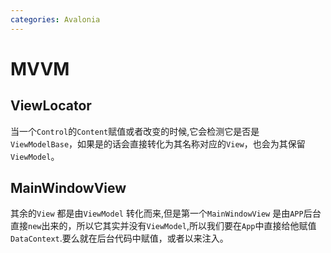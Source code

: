 ```yaml
---
categories: Avalonia
---
```


# MVVM

## ViewLocator

当一个`Control`的`Content`赋值或者改变的时候,它会检测它是否是`ViewModelBase`，如果是的话会直接转化为其名称对应的`View`，也会为其保留`ViewModel`。

## MainWindowView

其余的`View` 都是由`ViewModel` 转化而来,但是第一个`MainWindowView` 是由`APP`后台直接`new`出来的，所以它其实并没有`ViewModel`,所以我们要在`App`中直接给他赋值`DataContext`.要么就在后台代码中赋值，或者以来注入。